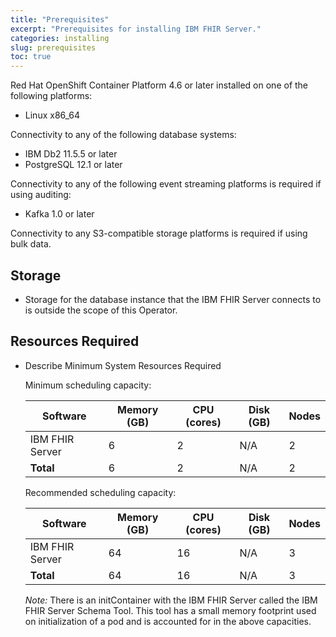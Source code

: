 ```yaml
---
title: "Prerequisites"
excerpt: "Prerequisites for installing IBM FHIR Server."
categories: installing
slug: prerequisites
toc: true
---
```


Red Hat OpenShift Container Platform 4.6 or later installed on one of the following platforms:

* Linux x86_64

Connectivity to any of the following database systems:

* IBM Db2 11.5.5 or later
* PostgreSQL 12.1 or later


Connectivity to any of the following event streaming platforms is required if using auditing:

* Kafka 1.0 or later


Connectivity to any S3-compatible storage platforms is required if using bulk data.


## Storage

* Storage for the database instance that the IBM FHIR Server connects to is outside the scope of this Operator.

## Resources Required

* Describe Minimum System Resources Required

    Minimum scheduling capacity:
    
    | Software        | Memory (GB) | CPU (cores) | Disk (GB) | Nodes |
    | --------------- | ----------- | ----------- | --------- | ----- |
    | IBM FHIR Server |     6       |     2       |    N/A    |   2   |
    | **Total**       |     6       |     2       |    N/A    |   2   |
    
    Recommended scheduling capacity:
    
    | Software        | Memory (GB) | CPU (cores) | Disk (GB) | Nodes |
    | --------------- | ----------- | ----------- | --------- | ----- |
    | IBM FHIR Server |     64      |     16      |    N/A    |   3   |
    | **Total**       |     64      |     16      |    N/A    |   3   |
    
    *Note:* There is an initContainer with the IBM FHIR Server called the IBM FHIR Server Schema Tool. This tool has a small memory footprint used on initialization of a pod and is accounted for in the above capacities.

